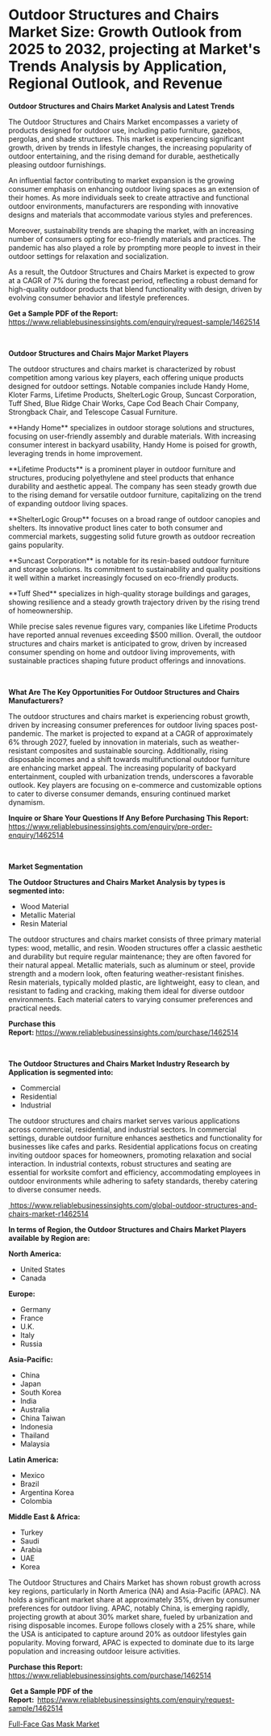 <p><h1>Outdoor Structures and Chairs Market Size: Growth Outlook from 2025 to 2032, projecting at Market's Trends Analysis by Application, Regional Outlook, and Revenue</h1></p><p><strong>Outdoor Structures and Chairs Market Analysis and Latest Trends</strong></p>
<p><p>The Outdoor Structures and Chairs Market encompasses a variety of products designed for outdoor use, including patio furniture, gazebos, pergolas, and shade structures. This market is experiencing significant growth, driven by trends in lifestyle changes, the increasing popularity of outdoor entertaining, and the rising demand for durable, aesthetically pleasing outdoor furnishings. </p><p>An influential factor contributing to market expansion is the growing consumer emphasis on enhancing outdoor living spaces as an extension of their homes. As more individuals seek to create attractive and functional outdoor environments, manufacturers are responding with innovative designs and materials that accommodate various styles and preferences. </p><p>Moreover, sustainability trends are shaping the market, with an increasing number of consumers opting for eco-friendly materials and practices. The pandemic has also played a role by prompting more people to invest in their outdoor settings for relaxation and socialization. </p><p>As a result, the Outdoor Structures and Chairs Market is expected to grow at a CAGR of 7% during the forecast period, reflecting a robust demand for high-quality outdoor products that blend functionality with design, driven by evolving consumer behavior and lifestyle preferences.</p></p>
<p><strong>Get a Sample PDF of the Report:&nbsp;</strong> <a href="https://www.reliablebusinessinsights.com/enquiry/request-sample/1462514?utm_campaign=2318&utm_medium=2&utm_source=Github&utm_content=ia&utm_term=05042025&utm_id=outdoor-structures-and-chairs">https://www.reliablebusinessinsights.com/enquiry/request-sample/1462514</a></p>
<p>&nbsp;</p>
<p><strong>Outdoor Structures and Chairs Major Market Players</strong></p>
<p><p>The outdoor structures and chairs market is characterized by robust competition among various key players, each offering unique products designed for outdoor settings. Notable companies include Handy Home, Kloter Farms, Lifetime Products, ShelterLogic Group, Suncast Corporation, Tuff Shed, Blue Ridge Chair Works, Cape Cod Beach Chair Company, Strongback Chair, and Telescope Casual Furniture.</p><p>**Handy Home** specializes in outdoor storage solutions and structures, focusing on user-friendly assembly and durable materials. With increasing consumer interest in backyard usability, Handy Home is poised for growth, leveraging trends in home improvement. </p><p>**Lifetime Products** is a prominent player in outdoor furniture and structures, producing polyethylene and steel products that enhance durability and aesthetic appeal. The company has seen steady growth due to the rising demand for versatile outdoor furniture, capitalizing on the trend of expanding outdoor living spaces.</p><p>**ShelterLogic Group** focuses on a broad range of outdoor canopies and shelters. Its innovative product lines cater to both consumer and commercial markets, suggesting solid future growth as outdoor recreation gains popularity.</p><p>**Suncast Corporation** is notable for its resin-based outdoor furniture and storage solutions. Its commitment to sustainability and quality positions it well within a market increasingly focused on eco-friendly products.</p><p>**Tuff Shed** specializes in high-quality storage buildings and garages, showing resilience and a steady growth trajectory driven by the rising trend of homeownership.</p><p>While precise sales revenue figures vary, companies like Lifetime Products have reported annual revenues exceeding $500 million. Overall, the outdoor structures and chairs market is anticipated to grow, driven by increased consumer spending on home and outdoor living improvements, with sustainable practices shaping future product offerings and innovations.</p></p>
<p>&nbsp;</p>
<p><strong>What Are The Key Opportunities For Outdoor Structures and Chairs Manufacturers?</strong></p>
<p><p>The outdoor structures and chairs market is experiencing robust growth, driven by increasing consumer preferences for outdoor living spaces post-pandemic. The market is projected to expand at a CAGR of approximately 6% through 2027, fueled by innovation in materials, such as weather-resistant composites and sustainable sourcing. Additionally, rising disposable incomes and a shift towards multifunctional outdoor furniture are enhancing market appeal. The increasing popularity of backyard entertainment, coupled with urbanization trends, underscores a favorable outlook. Key players are focusing on e-commerce and customizable options to cater to diverse consumer demands, ensuring continued market dynamism.</p></p>
<p><strong>Inquire or Share Your Questions If Any Before Purchasing This Report:</strong> <a href="https://www.reliablebusinessinsights.com/enquiry/pre-order-enquiry/1462514?utm_campaign=2318&utm_medium=2&utm_source=Github&utm_content=ia&utm_term=05042025&utm_id=outdoor-structures-and-chairs">https://www.reliablebusinessinsights.com/enquiry/pre-order-enquiry/1462514</a></p>
<p>&nbsp;</p>
<p><strong>Market Segmentation</strong></p>
<p><strong>The Outdoor Structures and Chairs Market Analysis by types is segmented into:</strong></p>
<p><ul><li>Wood Material</li><li>Metallic Material</li><li>Resin Material</li></ul></p>
<p><p>The outdoor structures and chairs market consists of three primary material types: wood, metallic, and resin. Wooden structures offer a classic aesthetic and durability but require regular maintenance; they are often favored for their natural appeal. Metallic materials, such as aluminum or steel, provide strength and a modern look, often featuring weather-resistant finishes. Resin materials, typically molded plastic, are lightweight, easy to clean, and resistant to fading and cracking, making them ideal for diverse outdoor environments. Each material caters to varying consumer preferences and practical needs.</p></p>
<p><strong>Purchase this Report:&nbsp;</strong><a href="https://www.reliablebusinessinsights.com/purchase/1462514?utm_campaign=2318&utm_medium=2&utm_source=Github&utm_content=ia&utm_term=05042025&utm_id=outdoor-structures-and-chairs">https://www.reliablebusinessinsights.com/purchase/1462514</a></p>
<p>&nbsp;</p>
<p><strong>The Outdoor Structures and Chairs Market Industry Research by Application is segmented into:</strong></p>
<p><ul><li>Commercial</li><li>Residential</li><li>Industrial</li></ul></p>
<p><p>The outdoor structures and chairs market serves various applications across commercial, residential, and industrial sectors. In commercial settings, durable outdoor furniture enhances aesthetics and functionality for businesses like cafes and parks. Residential applications focus on creating inviting outdoor spaces for homeowners, promoting relaxation and social interaction. In industrial contexts, robust structures and seating are essential for worksite comfort and efficiency, accommodating employees in outdoor environments while adhering to safety standards, thereby catering to diverse consumer needs.</p></p>
<p><a href="https://www.reliablebusinessinsights.com/global-outdoor-structures-and-chairs-market-r1462514?utm_campaign=2318&utm_medium=2&utm_source=Github&utm_content=ia&utm_term=05042025&utm_id=outdoor-structures-and-chairs">&nbsp;https://www.reliablebusinessinsights.com/global-outdoor-structures-and-chairs-market-r1462514</a></p>
<p><strong>In terms of Region, the Outdoor Structures and Chairs Market Players available by Region are:</strong></p>
<p>
    <p> <strong> North America: </strong>
        <ul>
            <li>United States</li>
            <li>Canada</li>
        </ul>
        </p> 
    <p> <strong> Europe: </strong>
        <ul>
            <li>Germany</li>
            <li>France</li>
            <li>U.K.</li>
            <li>Italy</li>
            <li>Russia</li>
        </ul>
        </p> 
    <p> <strong> Asia-Pacific: </strong>
        <ul>
            <li>China</li>
            <li>Japan</li>
            <li>South Korea</li>
            <li>India</li>
            <li>Australia</li>
            <li>China Taiwan</li>
            <li>Indonesia</li>
            <li>Thailand</li>
            <li>Malaysia</li>
        </ul>
        </p> 
    <p> <strong> Latin America: </strong>
        <ul>
            <li>Mexico</li>
            <li>Brazil</li>
            <li>Argentina Korea</li>
            <li>Colombia</li>
        </ul>
        </p> 
    <p> <strong> Middle East & Africa: </strong>
        <ul>
            <li>Turkey</li>
            <li>Saudi</li>
            <li>Arabia</li>
            <li>UAE</li>
            <li>Korea</li>
        </ul>
    </p>
    </p>
<p><p>The Outdoor Structures and Chairs Market has shown robust growth across key regions, particularly in North America (NA) and Asia-Pacific (APAC). NA holds a significant market share at approximately 35%, driven by consumer preferences for outdoor living. APAC, notably China, is emerging rapidly, projecting growth at about 30% market share, fueled by urbanization and rising disposable incomes. Europe follows closely with a 25% share, while the USA is anticipated to capture around 20% as outdoor lifestyles gain popularity. Moving forward, APAC is expected to dominate due to its large population and increasing outdoor leisure activities.</p></p>
<p><strong>Purchase this Report: </strong><a href="https://www.reliablebusinessinsights.com/purchase/1462514?utm_campaign=2318&utm_medium=2&utm_source=Github&utm_content=ia&utm_term=05042025&utm_id=outdoor-structures-and-chairs">https://www.reliablebusinessinsights.com/purchase/1462514</a></p>
<p>&nbsp;<strong>Get a Sample PDF of the Report:&nbsp;&nbsp;</strong><a href="https://www.reliablebusinessinsights.com/enquiry/request-sample/1462514?utm_campaign=2318&utm_medium=2&utm_source=Github&utm_content=ia&utm_term=05042025&utm_id=outdoor-structures-and-chairs">https://www.reliablebusinessinsights.com/enquiry/request-sample/1462514</a></p>
<p><strong></strong></p>
<p><p><a href="https://github.com/AlisaRowe24/Market-Research-Report-List-2/blob/main/full-face-gas-mask-market.md?utm_campaign=2318&utm_medium=2&utm_source=Github&utm_content=ia&utm_term=05042025&utm_id=outdoor-structures-and-chairs">Full-Face Gas Mask Market</a></p></p>